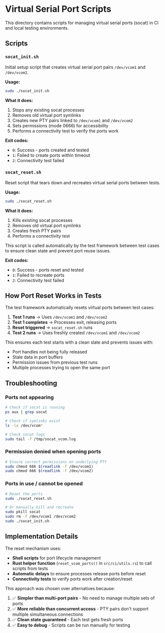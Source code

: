 # Virtual Serial Port Scripts

This directory contains scripts for managing virtual serial ports (socat) in CI and local testing environments.

## Scripts

### `socat_init.sh`

Initial setup script that creates virtual serial port pairs `/dev/vcom1` and `/dev/vcom2`.

**Usage:**
```bash
sudo ./socat_init.sh
```

**What it does:**
1. Stops any existing socat processes
2. Removes old virtual port symlinks
3. Creates new PTY pairs linked to `/dev/vcom1` and `/dev/vcom2`
4. Sets permissions (mode 0666) for accessibility
5. Performs a connectivity test to verify the ports work

**Exit codes:**
- `0`: Success - ports created and tested
- `1`: Failed to create ports within timeout
- `2`: Connectivity test failed

### `socat_reset.sh`

Reset script that tears down and recreates virtual serial ports between tests.

**Usage:**
```bash
sudo ./socat_reset.sh
```

**What it does:**
1. Kills existing socat processes
2. Removes old virtual port symlinks
3. Creates fresh PTY pairs
4. Performs a connectivity test

This script is called automatically by the test framework between test cases to ensure clean state and prevent port reuse issues.

**Exit codes:**
- `0`: Success - ports reset and tested
- `1`: Failed to recreate ports
- `2`: Connectivity test failed

## How Port Reset Works in Tests

The test framework automatically resets virtual ports between test cases:

1. **Test 1 runs** → Uses `/dev/vcom1` and `/dev/vcom2`
2. **Test 1 completes** → Processes exit, releasing ports
3. **Reset triggered** → `socat_reset.sh` runs
4. **Test 2 runs** → Uses freshly created `/dev/vcom1` and `/dev/vcom2`

This ensures each test starts with a clean slate and prevents issues with:
- Port handles not being fully released
- Stale data in port buffers
- Permission issues from previous test runs
- Multiple processes trying to open the same port

## Troubleshooting

### Ports not appearing
```bash
# Check if socat is running
ps aux | grep socat

# Check if symlinks exist
ls -la /dev/vcom*

# Check socat logs
sudo tail -f /tmp/socat_vcom.log
```

### Permission denied when opening ports
```bash
# Ensure correct permissions on underlying PTY
sudo chmod 666 $(readlink -f /dev/vcom1)
sudo chmod 666 $(readlink -f /dev/vcom2)
```

### Ports in use / cannot be opened
```bash
# Reset the ports
sudo ./socat_reset.sh

# Or manually kill and recreate
sudo pkill socat
sudo rm -f /dev/vcom1 /dev/vcom2
sudo ./socat_init.sh
```

## Implementation Details

The reset mechanism uses:
- **Shell scripts** for port lifecycle management
- **Rust helper function** (`reset_vcom_ports()` in `src/ci/utils.rs`) to call scripts from tests
- **Automatic delays** to ensure processes release ports before reset
- **Connectivity tests** to verify ports work after creation/reset

This approach was chosen over alternatives because:
1. ✅ **Simpler than multi-port pairs** - No need to manage multiple sets of ports
2. ✅ **More reliable than concurrent access** - PTY pairs don't support multiple simultaneous connections
3. ✅ **Clean state guaranteed** - Each test gets fresh ports
4. ✅ **Easy to debug** - Scripts can be run manually for testing
